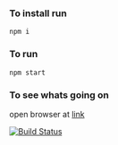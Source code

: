 ### To install run
    npm i

### To run

    npm start

### To see whats going on

open browser at [link](http://localhost:8080)

[![Build Status](https://travis-ci.org/yaroslavputria/intern-test-tasks.svg?branch=master)](https://travis-ci.org/yaroslavputria/intern-test-tasks)